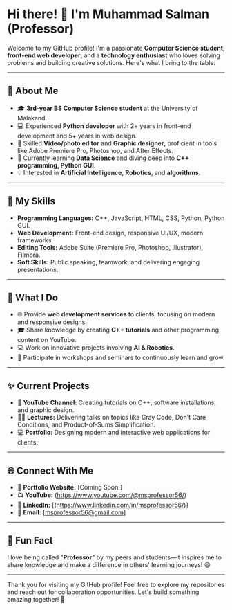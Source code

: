 # Hi there! 👋 I'm Muhammad Salman (Professor)

Welcome to my GitHub profile! I'm a passionate **Computer Science student**, **front-end web developer**, and a **technology enthusiast** who loves solving problems and building creative solutions. Here's what I bring to the table:

---

## 🌟 **About Me**
- 🎓 **3rd-year BS Computer Science student** at the University of Malakand.
- 💻 Experienced **Python developer** with 2+ years in front-end development and 5+ years in web design.
- 🎥 Skilled **Video/photo editor** and **Graphic designer**, proficient in tools like Adobe Premiere Pro, Photoshop, and After Effects.
- 🌱 Currently learning **Data Science** and diving deep into **C++ programming, Python GUI**.
- 💡 Interested in **Artificial Intelligence**, **Robotics**, and **algorithms**.

---

## 🚀 **My Skills**
- **Programming Languages:** C++, JavaScript, HTML, CSS, Python, Python GUI.
- **Web Development:** Front-end design, responsive UI/UX, modern frameworks.
- **Editing Tools:** Adobe Suite (Premiere Pro, Photoshop, Illustrator), Filmora.
- **Soft Skills:** Public speaking, teamwork, and delivering engaging presentations.

---

## 📌 **What I Do**
- 🌐 Provide **web development services** to clients, focusing on modern and responsive designs.
- 🎓 Share knowledge by creating **C++ tutorials** and other programming content on YouTube.
- 💻 Work on innovative projects involving **AI & Robotics**.
- 📖 Participate in workshops and seminars to continuously learn and grow.

---

## ✨ **Current Projects**
- 🎥 **YouTube Channel:** Creating tutorials on C++, software installations, and graphic design.
- 🧑‍🏫 **Lectures:** Delivering talks on topics like Gray Code, Don't Care Conditions, and Product-of-Sums Simplification.
- 💻 **Portfolio:** Designing modern and interactive web applications for clients.

---

## 🌐 **Connect With Me**
- 🔗 **Portfolio Website:** [Coming Soon!]
- 📺 **YouTube:** (https://www.youtube.com/@msprofessor56/)
- 💼 **LinkedIn:** [(https://www.linkedin.com/in/msprofessor56/)]
- 📧 **Email:** [msprofessor56@gmail.com]

---

## 💬 **Fun Fact**
I love being called "**Professor**" by my peers and students—it inspires me to share knowledge and make a difference in others' learning journeys! 😄

---

Thank you for visiting my GitHub profile! Feel free to explore my repositories and reach out for collaboration opportunities. Let's build something amazing together! 🚀
